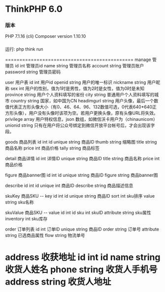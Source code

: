 ThinkPHP 6.0
===============
### 版本
PHP 7.1.16 (cli)
Composer version 1.10.10

###
运行: php think run

=============================================
manage 管理员
id         int        管理员id
name       string     管理员名称
account    string     管理员账户
password   string     管理员密码

user 用户表
id          int       用户id
openid      string    用户的唯一标识
nickname    string    用户昵称
sex         int       用户的性别，值为1时是男性，值为2时是女性，值为0时是未知
province    string    用户个人资料填写的省份
city        string    普通用户个人资料填写的城市
country     string    国家，如中国为CN
headimgurl  string    用户头像，最后一个数值代表正方形头像大小（有0、46、64、96、132数值可选，0代表640*640正方形头像），用户没有头像时该项为空。若用户更换头像，原有头像URL将失效。
privilege   array      用户特权信息，json 数组，如微信沃卡用户为（chinaunicom）
unionid     string     只有在用户将公众号绑定到微信开放平台帐号后，才会出现该字段。

goods 商品列表
id          int        id
unique      string     商品ID
thumb       string     缩略图
title       string     商品名称
price       int        商品价格
tally       string     商品标签

detail 商品详情
id          int        详情ID
unique      string      商品ID
title       string     商品名称
price       int        商品价格

figure 商品banner图
id          int        id
unique      string     商品ID
figure      string     商品banner图

describe
id          int        id
unique      int        商品ID
describe    string     商品描述信息

skuKey    商品SKU -- key
id          int        id
unique      string     商品ID
sort        int        sku排序
value       string     sku名称

skuValue  商品SKU -- value
id          int        id
sku         int        skuID
attribute   string     sku属性
inventory   int        sku库存

order  订单列表
id          int        订单ID
unique      string     商品ID
order       string     订单号
attribute   string     已选商品属性
flow        string     物流单号

address 收获地址
id          int        id
name        string     收货人姓名
phone       string     收货人手机号
address     string     收货人地址
=============================================
